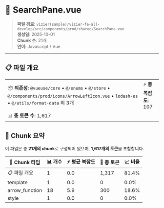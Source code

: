 # 📄 SearchPane.vue

> **파일 경로**: `vizier(sample)/vizier-fe-all-develop/src/components/prod/shared/SearchPane.vue`  
> **생성일**: 2025-10-01  
> **Chunk 수**: 21개  
> **언어**: Javascript / Vue
---





## 📋 파일 개요

| | |
|--|--|
| 📦 **의존성**: `@vueuse/core` • `@/enums` • `@/store` • `@/components/prod/icons/ArrowLeftIcon.vue` • `lodash-es` • `@/utils/format-data` 외 3개 | ⚡ **총 복잡도**: 107 |
| 📊 **총 토큰 수**: 1,617 |  |






## 🧩 Chunk 요약

이 파일은 총 **21개의 chunk**로 구성되어 있으며, **1,617개의 토큰**을 포함합니다.

| 🧩 Chunk 타입 | 📊 개수 | ⚡ 평균 복잡도 | 📝 총 토큰 | 📈 비율 |
|---------------|--------|-------------|----------|--------|
| 📋 파일 개요 | 1 | 0.0 | 1,317 | 81.4% |
| template | 1 | 0.0 | 0 | 0.0% |
| arrow_function | 18 | 5.9 | 300 | 18.6% |
| style | 1 | 0.0 | 0 | 0.0% |

